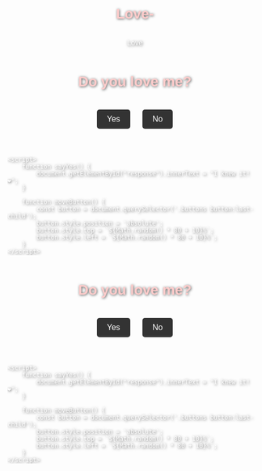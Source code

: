 # Love-
Love 
<!DOCTYPE html>
<html lang="en">
<head>
    <meta charset="UTF-8">
    <meta name="viewport" content="width=device-width, initial-scale=1.0">
    <title>I Love You?</title>
    <style>
        body {
            display: flex;
            flex-direction: column;
            align-items: center;
            justify-content: center;
            height: 100vh;
            font-family: Arial, sans-serif;
            background-image: url('https://example.com/your-background-image.jpg'); /* Replace with your image URL */
            background-size: cover;
            background-position: center;
            color: white;
            text-shadow: 1px 1px 5px rgba(0, 0, 0, 0.7);
            margin: 0;
        }
        h1 {
            color: #ffcccb;
        }
        .buttons {
            margin-top: 20px;
        }
        button {
            padding: 10px 20px;
            font-size: 16px;
            margin: 0 10px;
            cursor: pointer;
            background-color: #333;
            color: white;
            border: none;
            border-radius: 5px;
            transition: background-color 0.3s;
        }
        button:hover {
            background-color: #555;
        }
        #response {
            margin-top: 20px;
            font-size: 20px;
            color: #ffcccb;
        }
    </style>
</head>
<body>
    <h1>Do you love me?</h1>
    <div class="buttons">
        <button onclick="sayYes()">Yes</button>
        <button onclick="moveButton()">No</button>
    </div>
    <p id="response"></p>

    <script>
        function sayYes() {
            document.getElementById("response").innerText = "I knew it! ❤️";
        }

        function moveButton() {
            const button = document.querySelector('.buttons button:last-child');
            button.style.position = 'absolute';
            button.style.top = `${Math.random() * 80 + 10}%`;
            button.style.left = `${Math.random() * 80 + 10}%`;
        }
    </script>
</body>
</html><!DOCTYPE html>
<html lang="en">
<head>
    <meta charset="UTF-8">
    <meta name="viewport" content="width=device-width, initial-scale=1.0">
    <title>I Love You?</title>
    <style>
        body {
            display: flex;
            flex-direction: column;
            align-items: center;
            justify-content: center;
            height: 100vh;
            font-family: Arial, sans-serif;
            background-image: url('https://example.com/your-background-image.jpg'); /* Replace with your image URL */
            background-size: cover;
            background-position: center;
            color: white;
            text-shadow: 1px 1px 5px rgba(0, 0, 0, 0.7);
            margin: 0;
        }
        h1 {
            color: #ffcccb;
        }
        .buttons {
            margin-top: 20px;
        }
        button {
            padding: 10px 20px;
            font-size: 16px;
            margin: 0 10px;
            cursor: pointer;
            background-color: #333;
            color: white;
            border: none;
            border-radius: 5px;
            transition: background-color 0.3s;
        }
        button:hover {
            background-color: #555;
        }
        #response {
            margin-top: 20px;
            font-size: 20px;
            color: #ffcccb;
        }
    </style>
</head>
<body>
    <h1>Do you love me?</h1>
    <div class="buttons">
        <button onclick="sayYes()">Yes</button>
        <button onclick="moveButton()">No</button>
    </div>
    <p id="response"></p>

    <script>
        function sayYes() {
            document.getElementById("response").innerText = "I knew it! ❤️";
        }

        function moveButton() {
            const button = document.querySelector('.buttons button:last-child');
            button.style.position = 'absolute';
            button.style.top = `${Math.random() * 80 + 10}%`;
            button.style.left = `${Math.random() * 80 + 10}%`;
        }
    </script>
</body>
</html>
